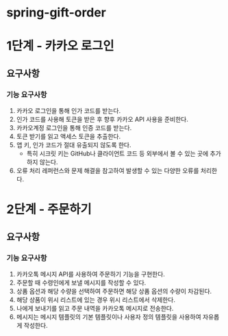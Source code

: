 # spring-gift-order
# 1단계 - 카카오 로그인

## 요구사항
### 기능 요구사항
1. 카카오 로그인을 통해 인가 코드를 받는다.
2. 인가 코드를 사용해 토큰을 받은 후 향후 카카오 API 사용을 준비한다.
3. 카카오계정 로그인을 통해 인증 코드를 받는다.
4. 토큰 받기를 읽고 액세스 토큰을 추출한다.
5. 앱 키, 인가 코드가 절대 유출되지 않도록 한다.
   - 특히 시크릿 키는 GitHub나 클라이언트 코드 등 외부에서 볼 수 있는 곳에 추가하지 않는다.
6. 오류 처리
레퍼런스와 문제 해결을 참고하여 발생할 수 있는 다양한 오류를 처리한다.

# 2단계 - 주문하기

## 요구사항
### 기능 요구사항
1. 카카오톡 메시지 API를 사용하여 주문하기 기능을 구현한다.
2. 주문할 때 수령인에게 보낼 메시지를 작성할 수 있다.
3. 상품 옵션과 해당 수량을 선택하여 주문하면 해당 상품 옵션의 수량이 차감된다.
4. 해당 상품이 위시 리스트에 있는 경우 위시 리스트에서 삭제한다.
5. 나에게 보내기를 읽고 주문 내역을 카카오톡 메시지로 전송한다.
6. 메시지는 메시지 템플릿의 기본 템플릿이나 사용자 정의 템플릿을 사용하여 자유롭게 작성한다.
